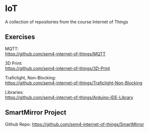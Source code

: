 # IoT
A collection of repositories from the course Internet of Things

## Exercises
MQTT:  
https://github.com/sem4-internet-of-things/MQTT  

3D Print:   
https://github.com/sem4-internet-of-things/3D-Print   

Traficlight, Non-Blocking:    
https://github.com/sem4-internet-of-things/Traficlight-Non-Blocking  

Libraries:  
https://github.com/sem4-internet-of-things/Arduino-IDE-Library  

## SmartMirror Project
Github Repo: https://github.com/sem4-internet-of-things/SmartMirror  
